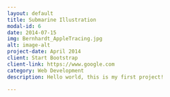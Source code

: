 ```yaml
---
layout: default
title: Submarine Illustration
modal-id: 6
date: 2014-07-15
img: Bernhardt_AppleTracing.jpg
alt: image-alt
project-date: April 2014
client: Start Bootstrap
client-link: https://www.google.com
category: Web Development
description: Hello world, this is my first project!

---
```

